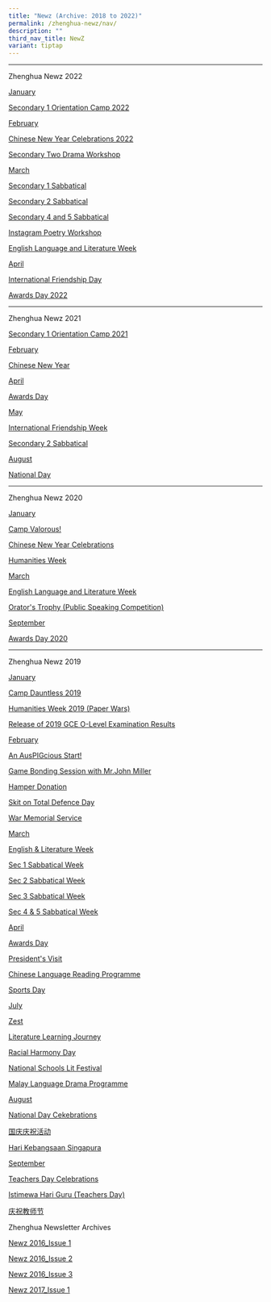 ```yaml
---
title: "Newz (Archive: 2018 to 2022)"
permalink: /zhenghua-newz/nav/
description: ""
third_nav_title: NewZ
variant: tiptap
---
```

<hr>
<p>Zhenghua Newz 2022</p>
<p><u>January</u>
</p>
<p><a href="/zhenghua-newz/nav/Secondary-One-Orientation-Camp-2022/" rel="noopener noreferrer nofollow" target="_blank">Secondary 1 Orientation Camp 2022</a>
</p>
<p><u>February</u>
</p>
<p><a href="/zhenghua-newz/nav/cny-2022/" rel="noopener noreferrer nofollow" target="_blank">Chinese New Year Celebrations 2022</a>
</p>
<p><a href="/zhenghua-newz/nav/sec-2-drama-workshop" rel="noopener noreferrer nofollow" target="_blank">Secondary Two Drama Workshop</a>
</p>
<p><u>March</u>
</p>
<p><a href="/zhenghua-newz/nav/sec-1-sab" rel="noopener noreferrer nofollow" target="_blank">Secondary 1 Sabbatical</a>
</p>
<p><a href="/zhenghua-newz/nav/sec-2-sab" rel="noopener noreferrer nofollow" target="_blank">Secondary 2 Sabbatical</a>
</p>
<p><a href="/zhenghua-newz/nav/sec-4-and-5-sab" rel="noopener noreferrer nofollow" target="_blank">Secondary 4 and 5 Sabbatical</a>
</p>
<p><a href="/zhenghua-newz/nav/insta-poetry-workshop" rel="noopener noreferrer nofollow" target="_blank">Instagram Poetry Workshop</a>
</p>
<p><a href="/zhenghua-newz/nav/eng-lang-and-lit-week" rel="noopener noreferrer nofollow" target="_blank">English Language and Literature Week</a>
</p>
<p><u>April</u>
</p>
<p><a href="/zhenghua-newz/nav/internationa-friendship-day" rel="noopener noreferrer nofollow" target="_blank">International Friendship Day</a>
</p>
<p><a href="/zhenghua-newz/nav/awards-day-2022" rel="noopener noreferrer nofollow" target="_blank">Awards Day 2022</a>
</p>
<hr>
<p>Zhenghua Newz 2021</p>
<p><a href="/zhenghua-newz/nav/sec-1-orientation-camp-2021" rel="noopener noreferrer nofollow" target="_blank">Secondary 1 Orientation Camp 2021</a>
</p>
<p><u>February</u>
</p>
<p><a href="/zhenghua-newz/nav/cny-2021-" rel="noopener noreferrer nofollow" target="_blank">Chinese New Year</a>
</p>
<p><u>April</u>
</p>
<p><a href="/zhenghua-newz/nav/awards-day-2021" rel="noopener noreferrer nofollow" target="_blank">Awards Day</a>
</p>
<p><u>May</u>
</p>
<p><a href="/zhenghua-newz/nav/international-friendship-week" rel="noopener noreferrer nofollow" target="_blank">International Friendship Week</a>
</p>
<p><a href="/zhenghua-newz/nav/sec-2-sab-2021" rel="noopener noreferrer nofollow" target="_blank">Secondary 2 Sabbatical</a>
</p>
<p><u>August</u>
</p>
<p><a href="/zhenghua-newz/nav/national-day" rel="noopener noreferrer nofollow" target="_blank">National Day</a>
</p>
<hr>
<p>Zhenghua Newz 2020 &nbsp;&nbsp;&nbsp;&nbsp;</p>
<p><u>January</u>
</p>
<p><a href="/zhenghua-newz/nav/camp-valorous" rel="noopener noreferrer nofollow" target="_blank">Camp Valorous!</a>
</p>
<p><a href="/zhenghua-newz/nav/cny-2020" rel="noopener noreferrer nofollow" target="_blank">Chinese New Year Celebrations</a>
</p>
<p><a href="/zhenghua-newz/nav/humanities-week" rel="noopener noreferrer nofollow" target="_blank">Humanities Week</a>
</p>
<p><u>March</u>
</p>
<p><a href="/zhenghua-newz/nav/english-language-and-literature-week" rel="noopener noreferrer nofollow" target="_blank">English Language and Literature Week</a>
</p>
<p><a href="/zhenghua-newz/nav/orator-trophy" rel="noopener noreferrer nofollow" target="_blank">Orator's Trophy (Public Speaking Competition)</a>
</p>
<p><u>September</u>
</p>
<p><a href="/zhenghua-newz/nav/awards-day-2020" rel="noopener noreferrer nofollow" target="_blank">Awards Day 2020</a>
</p>
<hr>
<p>Zhenghua Newz 2019 &nbsp;&nbsp;&nbsp;&nbsp;</p>
<p><u>January</u>
</p>
<p><a href="/zhenghua-newz/nav/camp-dauntless-2019" rel="noopener noreferrer nofollow" target="_blank">Camp Dauntless 2019</a>
</p>
<p><a href="/zhenghua-newz/nav/humanities-week-2019" rel="noopener noreferrer nofollow" target="_blank">Humanities Week 2019 (Paper Wars)</a>
</p>
<p><a href="/zhenghua-newz/nav/2019-o-level-result" rel="noopener noreferrer nofollow" target="_blank">Release of 2019 GCE O-Level Examination Results</a>
</p>
<p><u>February</u>
</p>
<p><a href="/zhenghua-newz/nav/auspigcious-start" rel="noopener noreferrer nofollow" target="_blank">An AusPIGcious Start!</a>
</p>
<p><a href="/zhenghua-newz/nav/game-bonding-session" rel="noopener noreferrer nofollow" target="_blank">Game Bonding Session with Mr.John Miller</a>
</p>
<p><a href="/zhenghua-newz/nav/hamper-donation" rel="noopener noreferrer nofollow" target="_blank">Hamper Donation</a>
</p>
<p><a href="/zhenghua-newz/nav/skit-on-total-defence-day" rel="noopener noreferrer nofollow" target="_blank">Skit on Total Defence Day</a>
</p>
<p><a href="/zhenghua-newz/nav/war-memorial-service" rel="noopener noreferrer nofollow" target="_blank">War Memorial Service</a>
</p>
<p><u>March</u>
</p>
<p><a href="/zhenghua-newz/nav/english-and-literature-week-2019" rel="noopener noreferrer nofollow" target="_blank">English &amp; Literature Week</a>
</p>
<p><a href="/zhenghua-newz/nav/sec-1-sab-2019" rel="noopener noreferrer nofollow" target="_blank">Sec 1 Sabbatical Week</a>
</p>
<p><a href="/zhenghua-newz/nav/sec-2-sab-2019" rel="noopener noreferrer nofollow" target="_blank">Sec 2 Sabbatical Week</a>
</p>
<p><a href="/zhenghua-newz/nav/sec-3-sab-2019" rel="noopener noreferrer nofollow" target="_blank">Sec 3 Sabbatical Week</a>
</p>
<p><a href="/zhenghua-newz/nav/sec-4-and-5-sab-2019" rel="noopener noreferrer nofollow" target="_blank">Sec 4 &amp; 5 Sabbatical Week</a>
</p>
<p><u>April</u>
</p>
<p><a href="/zhenghua-newz/nav/awards-day-2019" rel="noopener noreferrer nofollow" target="_blank">Awards Day</a>
</p>
<p><a href="/zhenghua-newz/nav/president-visit" rel="noopener noreferrer nofollow" target="_blank">President's Visit</a>
</p>
<p><a href="/zhenghua-newz/nav/chinese-language-reading-programme" rel="noopener noreferrer nofollow" target="_blank">Chinese Language Reading Programme</a>
</p>
<p><a href="/zhenghua-newz/nav/sports-day" rel="noopener noreferrer nofollow" target="_blank">Sports Day</a>
</p>
<p><u>July</u>
</p>
<p><a href="/zhenghua-newz/nav/zest" rel="noopener noreferrer nofollow" target="_blank">Zest</a>
</p>
<p><a href="/zhenghua-newz/nav/literature-learning-journey" rel="noopener noreferrer nofollow" target="_blank">Literature Learning Journey</a>
</p>
<p><a href="/zhenghua-newz/nav/racial-harmony-day" rel="noopener noreferrer nofollow" target="_blank">Racial Harmony Day</a>
</p>
<p><a href="/zhenghua-newz/nav/national-school-lit-festival" rel="noopener noreferrer nofollow" target="_blank">National Schools Lit Festival</a>
</p>
<p><a href="/zhenghua-newz/nav/malay-language-drama-programme-2019" rel="noopener noreferrer nofollow" target="_blank">Malay Language Drama Programme</a>
</p>
<p><u>August</u>
</p>
<p><a href="/zhenghua-newz/nav/ndp-celeb-2019" rel="noopener noreferrer nofollow" target="_blank">National Day Cekebrations</a>
</p>
<p><a href="/zhenghua-newz/nav/ndp-chi" rel="noopener noreferrer nofollow" target="_blank">国庆庆祝活动</a>
</p>
<p><a href="/zhenghua-newz/nav/ndp-malay" rel="noopener noreferrer nofollow" target="_blank">Hari Kebangsaan Singapura</a>
</p>
<p><u>September</u>
</p>
<p><a href="/zhenghua-newz/nav/teachers-day-celeb" rel="noopener noreferrer nofollow" target="_blank">Teachers Day Celebrations</a>
</p>
<p><a href="/zhenghua-newz/nav/istimewa-hari-guru" rel="noopener noreferrer nofollow" target="_blank">Istimewa Hari Guru (Teachers Day)</a>
</p>
<p><a href="/zhenghua-newz/nav/jiao-shi-jie" rel="noopener noreferrer nofollow" target="_blank">庆祝教师节</a>
</p>
<p></p>
<p>Zhenghua Newsletter Archives &nbsp;&nbsp;&nbsp;&nbsp;</p>
<p><a href="/files/NewzIssue1.pdf" rel="noopener noreferrer nofollow" target="_blank">Newz 2016_Issue 1</a>
</p>
<p><a href="/files/newzissue2resized2016.pdf" rel="noopener noreferrer nofollow" target="_blank">Newz 2016_Issue 2</a>
</p>
<p><a href="/files/NewZ%202016_Issue%203.pdf" rel="noopener noreferrer nofollow" target="_blank">Newz 2016_Issue 3</a>
</p>
<p><a href="/files/NewZ%202017_Issue%201.pdf" rel="noopener noreferrer nofollow" target="_blank">Newz 2017_Issue 1</a>
</p>
<p></p>
<p></p>